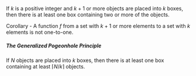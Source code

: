 If $k$ is a positive integer and $k+1$ or more objects are placed into $k$ boxes, then there is at least one box containing two or more of the objects.

Corollary - A function $f$ from a set with $k+1$ or more elements to a set with $k$ elements is not one-to-one.

##### The Generalized Pogeonhole Principle
If $N$ objects are placed into $k$ boxes, then there is at least one box containing at least $\lceil N/k \rceil$ objects.

